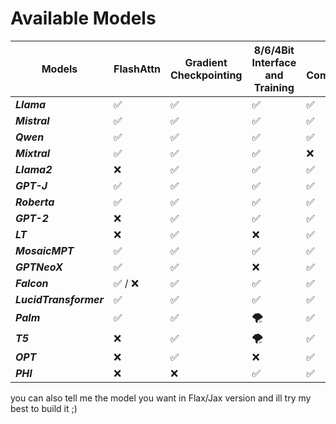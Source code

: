 # Available Models

| Models                 | FlashAttn | Gradient Checkpointing | 8/6/4Bit Interface and Training | JIT Compatible |
|------------------------|:----------|------------------------|---------------------------------|----------------|
| **_Llama_**            | ✅         | ✅                      | ✅                               | ✅              |
| **_Mistral_**          | ✅         | ✅                      | ✅                               | ✅              |
| **_Qwen_**             | ✅         | ✅                      | ✅                               | ✅              |
| **_Mixtral_**          | ✅         | ✅                      | ✅                               | ❌              |
| **_Llama2_**           | ❌         | ✅                      | ✅                               | ✅              |
| **_GPT-J_**            | ✅         | ✅                      | ✅                               | ✅              |
| **_Roberta_**          | ✅         | ✅                      | ✅                               | ✅              |
| **_GPT-2_**            | ❌         | ✅                      | ✅                               | ✅              |
| **_LT_**               | ❌         | ✅                      | ❌                               | ✅              |
| **_MosaicMPT_**        | ✅         | ✅                      | ✅                               | ✅              |
| **_GPTNeoX_**          | ✅         | ✅                      | ❌                               | ✅              |
| **_Falcon_**           | ✅ / ❌     | ✅                      | ✅                               | ✅              |
| **_LucidTransformer_** | ✅         | ✅                      | ✅                               | ✅              |
| **_Palm_**             | ✅         | ✅                      | 🌪️                             | ✅              |
| **_T5_**               | ❌         | ✅                      | 🌪️                             | ✅              |
| **_OPT_**              | ❌         | ✅                      | ❌                               | ✅              |
| **_PHI_**              | ❌         | ❌                      | ✅                               | ✅              |

you can also tell me the model you want in Flax/Jax version and ill try my best to build it ;)

	